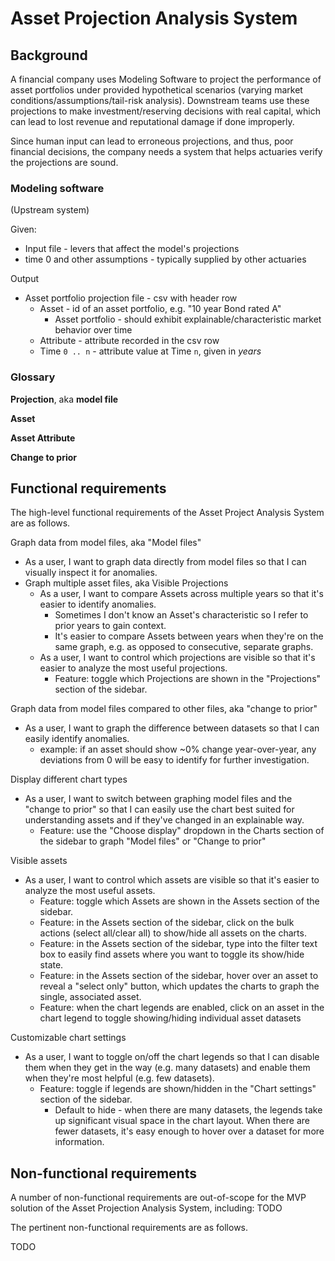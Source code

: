 # Asset Projection Analysis System

## Background

A financial company uses Modeling Software to project the performance
of asset portfolios under provided hypothetical scenarios (varying
market conditions/assumptions/tail-risk analysis).
Downstream teams use these projections to make investment/reserving
decisions with real capital, which can lead to lost revenue and
reputational damage if done improperly.

Since human input can lead to erroneous projections, and thus, poor financial decisions,
the company needs a system that helps actuaries verify the projections are sound.


### Modeling software

(Upstream system)

Given:
- Input file - levers that affect the model's projections
- time 0 and other assumptions - typically supplied by other actuaries

Output
- Asset portfolio projection file - csv with header row
   - Asset - id of an asset portfolio, e.g. "10 year Bond rated A"
      - Asset portfolio - should exhibit explainable/characteristic market behavior over time
   - Attribute - attribute recorded in the csv row
   - Time `0 .. n` - attribute value at Time `n`, given in _years_

### Glossary

**Projection**, aka **model file**

**Asset**

**Asset Attribute**

**Change to prior**

## Functional requirements

The high-level functional requirements of the Asset Project Analysis System are as follows.

Graph data from model files, aka "Model files"
- As a user, I want to graph data directly from model files so that I can visually
  inspect it for anomalies.
- Graph multiple asset files, aka Visible Projections
   - As a user, I want to compare Assets across multiple years so that it's easier to identify anomalies.
      - Sometimes I don't know an Asset's characteristic so I refer to prior years to gain context.
      - It's easier to compare Assets between years when they're on the same graph, 
      e.g. as opposed to consecutive, separate graphs.
   - As a user, I want to control which projections are visible so that it's easier to analyze the most useful projections.
      - Feature: toggle which Projections are shown in the "Projections" section of the sidebar.

Graph data from model files compared to other files, aka "change to prior"
- As a user, I want to graph the difference between datasets so that I can easily
  identify anomalies.
   - example: if an asset should show ~0% change year-over-year, any deviations
     from 0 will be easy to identify for further investigation.

Display different chart types
- As a user, I want to switch between graphing model files and the "change to prior" so that I can easily
  use the chart best suited for understanding assets and if they've changed in an explainable way.
   - Feature: use the "Choose display" dropdown in the Charts section of the sidebar to graph
     "Model files" or "Change to prior"

Visible assets
- As a user, I want to control which assets are visible so that it's easier to analyze the most useful assets.
   - Feature: toggle which Assets are shown in the Assets section of the sidebar.
   - Feature: in the Assets section of the sidebar, click on the bulk actions (select all/clear all) to show/hide
     all assets on the charts.
   - Feature: in the Assets section of the sidebar, type into the filter text box to easily find assets where
     you want to toggle its show/hide state.
   - Feature: in the Assets section of the sidebar, hover over an asset to reveal a "select only" button, which
     updates the charts to graph the single, associated asset.
   - Feature: when the chart legends are enabled, click on an asset in the chart legend to toggle
     showing/hiding individual asset datasets

Customizable chart settings
- As a user, I want to toggle on/off the chart legends so that I can disable them when
  they get in the way (e.g. many datasets) and enable them when they're most helpful (e.g. few
  datasets).
   - Feature: toggle if legends are shown/hidden in the "Chart settings" section of the sidebar.
      - Default to hide - when there are many datasets, the legends take up significant visual space in the chart layout. When there
        are fewer datasets, it's easy enough to hover over a dataset for more information.

## Non-functional requirements

A number of non-functional requirements are out-of-scope for the MVP solution of the Asset Projection Analysis System, including: TODO

The pertinent non-functional requirements are as follows.

TODO